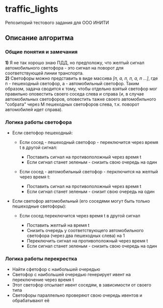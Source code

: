 # traffic_lights
Репозиторий тестового задания для ООО ИНИТИ

## Описание алгоритма

### Общие понятия и замечания
**1)** Я не так хорошо знаю ПДД, но предположу, что желтый сигнал автомобильного светофора - это сигнал на поворот для соответствующей линии транспорта.  
**2)** Светофоры можно представить в виде массива *[п, а, п, п, а, п ...]*, где п - пешеходный светофор, а - автомобильный светофор.
      Таким образом, задача сводится к тому, чтобы отдельно взятый светофор мог правильно оповестить своего соседа слева и справа (и, в случае автомобильных светофоров,
      оповестить тажке своего автомобильного "собрата" через M пешеходных светофоров слева, т.к. поворот автомобилей идет справа).  

### Логика работы светофора
  - Если светофор пешеходный:
    
    - Если сосед - пешеходный светофор - переключится через время t в другой сигнал:
      - Поставить сигнал на противоположный через время t
      - Если сигнал станет зеленым - снизить свою очередь на один
        
    - Если сосед - автомобильный светофор - перключится на желтый через время t:  
      - Поставить сигнал на противоположный через время t  
      - Если сигнал станет зеленым - снизит свою очередь на один
        
  - Если светофор автомобильный (его соседями могут быть только пешеходные светофоры):  
      
      - Если сосед переключится через время t в другой сигнал  

        - Поставить желтый на время t  
        - Снизить очередь у соответствующего автомобильного светофора (через два пешеходных слева) на 1  
        - Переключить сигнал на противоположный через время t  
        - Если сигнал станет зеленым - снизить свою очередь на один  

        
### Логика работы перекрестка  
      
- Найти сфетофор с наибольшей очередью
- Светофор с наибольшей очередью генерирует ивент на переключение через время t
- Этот светофор отсылает ивент соседям, в зависимости от своего типа
- Светофоры параллельно проверяют свою очередь ивентов и обрабатывают её
       
